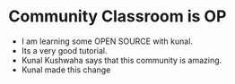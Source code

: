 # Community Classroom is OP
- I am learning some OPEN SOURCE with kunal.
- Its a very good tutorial.
- Kunal Kushwaha says that this community is amazing.
- Kunal made this change

